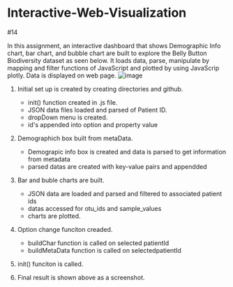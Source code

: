 # Interactive-Web-Visualization
#14


In this assignment, an interactive dashboard that shows Demographic Info chart, bar chart, and bubble chart are built to explore the Belly Button Biodiversity dataset as seen below. It loads data, parse, manipulate by mapping and filter functions of JavaScript and plotted by using JavaScrip plotly. Data is displayed on web page.
![image](https://user-images.githubusercontent.com/67448948/131385184-5ca6ca03-4bfc-4c3f-8545-87ef7815610d.png)


1. Initial set up is created by creating directories and github.

    * init() function created in .js file. 
    * JSON data files loaded and parsed of Patient ID.
    * dropDown menu is created. 
    * id's appended into option and property value
2. Demographich box built from metaData. 
    * Demograpic info box is created and data is parsed to get information from metadata
    * parsed datas are created with key-value pairs and appendded
3. Bar and buble charts are built.
    * JSON data are loaded and parsed and filtered to associated patient ids
    * datas accessed for otu_ids and sample_values 
    * charts are plotted. 
4. Option change funciton creaded.
    * buildChar function is called on selected patientId
    * buildMetaData function is  called on selectedpatientId
5. init() funciton is called. 
6. Final result is shown above as a screenshot. 
